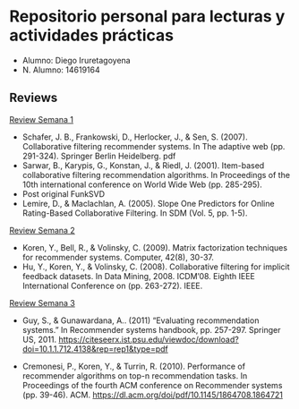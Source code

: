 # Repositorio personal para lecturas y actividades prácticas

- Alumno: Diego Iruretagoyena
- N. Alumno: 14619164


## Reviews

[Review Semana 1](https://github.com/C0sch0/lecturasIIC3633-2021/blob/03deada2723e9b606320c84a1613e7a7aed8502a/lectura1.md)
- Schafer, J. B., Frankowski, D., Herlocker, J., & Sen, S. (2007). Collaborative filtering recommender systems. In The adaptive web (pp. 291-324). Springer Berlin Heidelberg. pdf
- Sarwar, B., Karypis, G., Konstan, J., & Riedl, J. (2001). Item-based collaborative filtering recommendation algorithms. In Proceedings of the 10th international conference on World Wide Web (pp. 285-295).
- Post original FunkSVD
- Lemire, D., & Maclachlan, A. (2005). Slope One Predictors for Online Rating-Based Collaborative Filtering. In SDM (Vol. 5, pp. 1-5).


[Review Semana 2](https://github.com/C0sch0/lecturasIIC3633-2021/blob/1400c7673648d5dde6862ba78392c5d6b8c006c0/lecturas/lectura2.md)
- Koren, Y., Bell, R., & Volinsky, C. (2009). Matrix factorization techniques for recommender systems. Computer, 42(8), 30-37.
- Hu, Y., Koren, Y., & Volinsky, C. (2008). Collaborative filtering for implicit feedback datasets. In Data Mining, 2008. ICDM’08. Eighth IEEE International Conference on (pp. 263-272). IEEE.

[Review Semana 3](https://github.com/C0sch0/lecturasIIC3633-2021/blob/94e4a1cf8ae798b21f7ed49fbbbca8fc601efe41/lecturas/lectura3.md)
- Guy, S., & Gunawardana, A.. (2011) “Evaluating recommendation systems.” In Recommender systems handbook, pp. 257-297. Springer US, 2011.
https://citeseerx.ist.psu.edu/viewdoc/download?doi=10.1.1.712.4138&rep=rep1&type=pdf

- Cremonesi, P., Koren, Y., & Turrin, R. (2010). Performance of recommender algorithms on top-n recommendation tasks. In Proceedings of the fourth ACM conference on Recommender systems (pp. 39-46). ACM.
https://dl.acm.org/doi/pdf/10.1145/1864708.1864721

